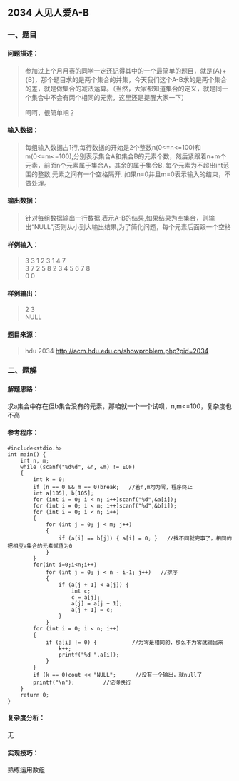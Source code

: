 ## 2034 人见人爱A-B

### 一、题目

#### **问题描述**：

> 参加过上个月月赛的同学一定还记得其中的一个最简单的题目，就是{A}+{B}，那个题目求的是两个集合的并集，今天我们这个A-B求的是两个集合的差，就是做集合的减法运算。（当然，大家都知道集合的定义，就是同一个集合中不会有两个相同的元素，这里还是提醒大家一下）
>
> 呵呵，很简单吧？

#### **输入数据**：

> 每组输入数据占1行,每行数据的开始是2个整数n(0<=n<=100)和m(0<=m<=100),分别表示集合A和集合B的元素个数，然后紧跟着n+m个元素，前面n个元素属于集合A，其余的属于集合B. 每个元素为不超出int范围的整数,元素之间有一个空格隔开.
> 如果n=0并且m=0表示输入的结束，不做处理。

#### **输出数据**：

> 针对每组数据输出一行数据,表示A-B的结果,如果结果为空集合，则输出“NULL”,否则从小到大输出结果,为了简化问题，每个元素后面跟一个空格

#### **样例输入**：  

> 3 3 1 2 3 1 4 7  
> 3 7 2 5 8 2 3 4 5 6 7 8   
> 0 0

#### **样例输出**：  

> 2 3  
> NULL

#### **题目来源**：

> hdu 2034 http://acm.hdu.edu.cn/showproblem.php?pid=2034

### 二、题解

#### **解题思路**：

求a集合中存在但b集合没有的元素，那咱就一个一个试呗，n,m<=100，复杂度也不高

#### **参考程序**：

```
#include<stdio.h>
int main() {
    int n, m;
    while (scanf("%d%d", &n, &m) != EOF)
    {
        int k = 0;
        if (n == 0 && m == 0)break;   //若n,m均为零，程序终止
        int a[105], b[105];
        for (int i = 0; i < n; i++)scanf("%d",&a[i]);
        for (int i = 0; i < m; i++)scanf("%d",&b[i]);
        for (int i = 0; i < n; i++)
        {
            for (int j = 0; j < m; j++)
            {
                if (a[i] == b[j]) { a[i] = 0; }   //找不同就完事了，相同的把相应a集合的元素赋值为0
            }
        }
        for(int i=0;i<n;i++)
            for (int j = 0; j < n - i-1; j++)   //排序
            {
                if (a[j + 1] < a[j]) {
                    int c;
                    c = a[j];
                    a[j] = a[j + 1];
                    a[j + 1] = c;
                }
            }
        for (int i = 0; i < n; i++)
        {
            if (a[i] != 0) {           //为零是相同的，那么不为零就输出来
                k++;
                printf("%d ",a[i]);
            }
        }
        if (k == 0)cout << "NULL";      //没有一个输出，就null了
        printf("\n");         //记得换行
    }
	return 0;
}
```
#### 复杂度分析：

无

#### 实现技巧：

熟练运用数组